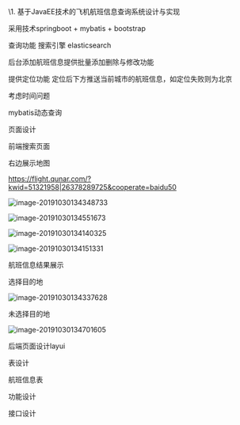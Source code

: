 \1. 基于JavaEE技术的飞机航班信息查询系统设计与实现

采用技术springboot + mybatis + bootstrap

查询功能  搜索引擎  elasticsearch

后台添加航班信息提供批量添加删除与修改功能

提供定位功能    定位后下方推送当前城市的航班信息，如定位失败则为北京

考虑时间问题

mybatis动态查询









页面设计

前端搜索页面

右边展示地图

 https://flight.qunar.com/?kwid=51321958|26378289725&cooperate=baidu50 



![image-20191030134348733](C:\Users\heitaoIT\AppData\Roaming\Typora\typora-user-images\image-20191030134348733.png)

![image-20191030134551673](C:\Users\heitaoIT\AppData\Roaming\Typora\typora-user-images\image-20191030134551673.png)



![image-20191030134140325](C:\Users\heitaoIT\AppData\Roaming\Typora\typora-user-images\image-20191030134140325.png)

![image-20191030134151331](C:\Users\heitaoIT\AppData\Roaming\Typora\typora-user-images\image-20191030134151331.png)

航班信息结果展示

选择目的地

![image-20191030134337628](C:\Users\heitaoIT\AppData\Roaming\Typora\typora-user-images\image-20191030134337628.png)

未选择目的地

![image-20191030134701605](C:\Users\heitaoIT\AppData\Roaming\Typora\typora-user-images\image-20191030134701605.png)



后端页面设计layui







表设计

航班信息表







功能设计











接口设计